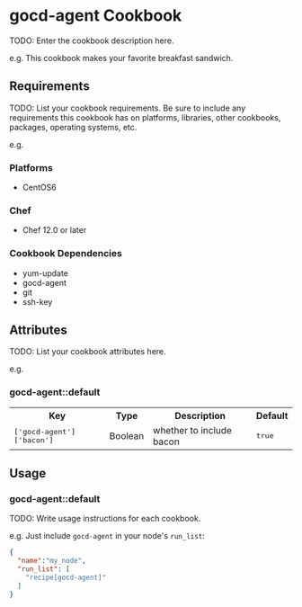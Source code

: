 # gocd-agent Cookbook

TODO: Enter the cookbook description here.

e.g.
This cookbook makes your favorite breakfast sandwich.

## Requirements

TODO: List your cookbook requirements. Be sure to include any requirements this cookbook has on platforms, libraries, other cookbooks, packages, operating systems, etc.

e.g.
### Platforms

- CentOS6

### Chef

- Chef 12.0 or later

### Cookbook Dependencies

- yum-update
- gocd-agent
- git
- ssh-key

## Attributes

TODO: List your cookbook attributes here.

e.g.
### gocd-agent::default

<table>
  <tr>
    <th>Key</th>
    <th>Type</th>
    <th>Description</th>
    <th>Default</th>
  </tr>
  <tr>
    <td><tt>['gocd-agent']['bacon']</tt></td>
    <td>Boolean</td>
    <td>whether to include bacon</td>
    <td><tt>true</tt></td>
  </tr>
</table>

## Usage

### gocd-agent::default

TODO: Write usage instructions for each cookbook.

e.g.
Just include `gocd-agent` in your node's `run_list`:

```json
{
  "name":"my_node",
  "run_list": [
    "recipe[gocd-agent]"
  ]
}
